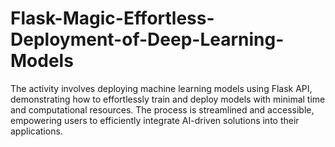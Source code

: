 # Flask-Magic-Effortless-Deployment-of-Deep-Learning-Models
The activity involves deploying machine learning models using Flask API, demonstrating how to effortlessly train and deploy models with minimal time and computational resources. The process is streamlined and accessible, empowering users to efficiently integrate AI-driven solutions into their applications.
